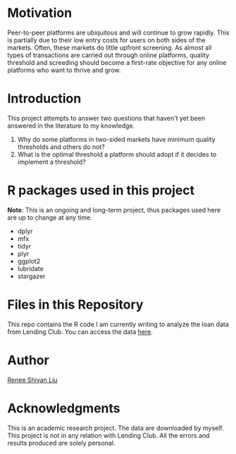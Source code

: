 # Motivation

Peer-to-peer platforms are ubiquitous and will continue to grow rapidly. This is partially due to their low entry costs for users on both sides of the markets. Often, these markets do little upfront screening. As almost all types of transactions are carried out through online platforms, quality threshold and screeding should become a first-rate objective for any online platforms who want to thrive and grow. 


# Introduction

This project attempts to answer two questions that haven't yet been answered in the literature to my knowledge.
1. Why do some platforms in two-sided markets have minimum quality thresholds and others do not?
1. What is the optimal threshold a platform should adopt if it decides to implement a threshold?

# R packages used in this project

__Note__: This is an ongoing and long-term project, thus packages used here are up to change at any time.
* dplyr
* mfx
* tidyr
* plyr
* ggplot2
* lubridate
* stargazer

# Files in this Repository

This repo contains the R code I am currently writing to analyze the loan data from Lending Club. You can access the data [here](https://www.lendingclub.com/info/download-data.action).

# Author

[Renee Shiyan Liu](https://www.linkedin.com/in/renee-s-liu-39216397/)

# Acknowledgments

This is an academic research project. The data are downloaded by myself. This project is not in any relation with Lending Club. All the errors and results produced are solely personal.
